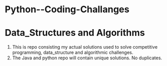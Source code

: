 # Python--Coding-Challanges
Data_Structures and Algorithms  
==========================================
 1. This is repo consisting my actual solutions used to solve competitive programming, data_structure and algorithmic challenges.
 2. The Java and python repo will contain unique solutions. No duplicates.
